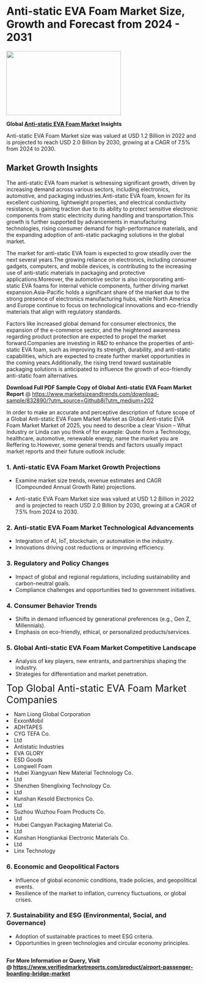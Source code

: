 <H1>Anti-static EVA Foam Market Size, Growth and Forecast from 2024 - 2031</H1><img class="aligncenter size-medium wp-image-584254" src="https://thirdeyenews.in/wp-content/uploads/2024/09/Global-Market-Research-300x168.jpeg" alt="" width="300" height="168" /><p><strong>Global&nbsp;<a href="https://www.marketsizeandtrends.com/download-sample/832890/?utm_source=Github8j?utm_medium=202">Anti-static EVA Foam Market</a> Insights</strong></p><p>Anti-static EVA Foam Market size was valued at USD 1.2 Billion in 2022 and is projected to reach USD 2.0 Billion by 2030, growing at a CAGR of 7.5% from 2024 to 2030.</p><p><h2>Market Growth Insights</h2> <p>The anti-static EVA foam market is witnessing significant growth, driven by increasing demand across various sectors, including electronics, automotive, and packaging industries.Anti-static EVA foam, known for its excellent cushioning, lightweight properties, and electrical conductivity resistance, is gaining traction due to its ability to protect sensitive electronic components from static electricity during handling and transportation.This growth is further supported by advancements in manufacturing technologies, rising consumer demand for high-performance materials, and the expanding adoption of anti-static packaging solutions in the global market.</p> <p>The market for anti-static EVA foam is expected to grow steadily over the next several years.The growing reliance on electronics, including consumer gadgets, computers, and mobile devices, is contributing to the increasing use of anti-static materials in packaging and protective applications.Moreover, the automotive sector is also incorporating anti-static EVA foams for internal vehicle components, further driving market expansion.Asia-Pacific holds a significant share of the market due to the strong presence of electronics manufacturing hubs, while North America and Europe continue to focus on technological innovations and eco-friendly materials that align with regulatory standards.</p> <p>Factors like increased global demand for consumer electronics, the expansion of the e-commerce sector, and the heightened awareness regarding product protection are expected to propel the market forward.Companies are investing in R&D to enhance the properties of anti-static EVA foam, such as improving its strength, durability, and anti-static capabilities, which are expected to create further market opportunities in the coming years.Additionally, the rising trend toward sustainable packaging solutions is anticipated to influence the growth of eco-friendly anti-static foam alternatives.</p> <p><span class=""><strong>Download Full PDF Sample Copy of Global Anti-static EVA Foam Market Report</strong> @ <a href="https://www.marketsizeandtrends.com/download-sample/832890/?utm_source=Github8j?utm_medium=202" target="_blank">https://www.marketsizeandtrends.com/download-sample/832890/?utm_source=Github8j?utm_medium=202</a></span></p><p>In order to make an accurate and perceptive description of future scope of a Global&nbsp;Anti-static EVA Foam Market Market as Global&nbsp;Anti-static EVA Foam Market Market of 2025, you need to describe a clear Vision &ndash; What Industry or Linda can you think of for example: Quote from a Technology, healthcare, automotive, renewable energy, name the market you are Reffering to.However, some general trends and factors usually impact market reports and their future outlook include:</p><h3>1.&nbsp;<strong>Anti-static EVA Foam Market Growth Projections</strong></h3><ul><li>Examine market size trends, revenue estimates and CAGR (Compounded Annual Growth Rate) projections.</li><li><p>Anti-static EVA Foam Market size was valued at USD 1.2 Billion in 2022 and is projected to reach USD 2.0 Billion by 2030, growing at a CAGR of 7.5% from 2024 to 2030.</p></li></ul><h3>2.&nbsp;<strong>Anti-static EVA Foam Market Technological Advancements</strong></h3><ul><li>Integration of AI, IoT, blockchain, or automation in the industry.</li><li>Innovations driving cost reductions or improving efficiency.</li></ul><h3>3.&nbsp;<strong>Regulatory and Policy Changes</strong></h3><ul><li>Impact of global and regional regulations, including sustainability and carbon-neutral goals.</li><li>Compliance challenges and opportunities tied to government initiatives.</li></ul><h3>4.&nbsp;<strong>Consumer Behavior Trends</strong></h3><ul><li>Shifts in demand influenced by generational preferences (e.g., Gen Z, Millennials).</li><li>Emphasis on eco-friendly, ethical, or personalized products/services.</li></ul><h3>5.&nbsp;<strong>Global Anti-static EVA Foam Market Competitive Landscape</strong></h3><ul><li>Analysis of key players, new entrants, and partnerships shaping the industry.</li><li>Strategies for differentiation and market penetration.</li></ul><p data-pm-slice="1 1 []"><span style="color: inherit; font-family: inherit; font-size: 25px;">Top Global Anti-static EVA Foam Market Companies</span></p><div class="" data-test-id=""><p><li>Nam Liong Global Corporation</li><li> ExxonMobil</li><li> ADHTAPES</li><li> CYG TEFA Co.</li><li> Ltd</li><li> Antistatic Industries</li><li> EVA GLORY</li><li> ESD Goods</li><li> Longwell Foam</li><li> Hubei Xiangyuan New Material Technology Co.</li><li> Ltd</li><li> Shenzhen Shenglixing Technology Co.</li><li> Ltd</li><li> Kunshan Kesold Electronics Co.</li><li> Ltd</li><li> Suzhou Wuzhou Foam Products Co.</li><li> Ltd</li><li> Hubei Cangyan Packaging Material Co.</li><li> Ltd</li><li> Kunshan Hongtiankai Electronic Materials Co.</li><li> Ltd</li><li> Linx Technology</li></p></div><h3>6.&nbsp;<strong>Economic and Geopolitical Factors</strong></h3><ul><li>Influence of global economic conditions, trade policies, and geopolitical events.</li><li>Resilience of the market to inflation, currency fluctuations, or global crises.</li></ul><h3>7.&nbsp;<strong>Sustainability and ESG (Environmental, Social, and Governance)</strong></h3><ul><li>Adoption of sustainable practices to meet ESG criteria.</li><li>Opportunities in green technologies and circular economy principles.</li></ul><h2><strong style="font-size: 14px;">For More Information or Query, Visit @&nbsp;</strong><a style="background-color: #ffffff; font-size: 14px;" href="https://www.marketsizeandtrends.com/report/anti-static-eva-foam-market/" target="_blank">https://www.verifiedmarketreports.com/product/airport-passenger-boarding-bridge-market</a></h2>